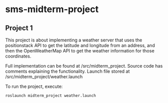 # sms-midterm-project

## Project 1
This project is about implementing a weather server that uses the positionstack API to get the latitude and longitude from an address, and then the OpenWeatherMap API to get the weather information for those coordinates.

Full implementation can be found at /src/midterm_project.
Source code has comments explaining the functionality.
Launch file stored at /src/midterm_project/weather.launch

To run the project, execute:
```
roslaunch midterm_project weather.launch
```

